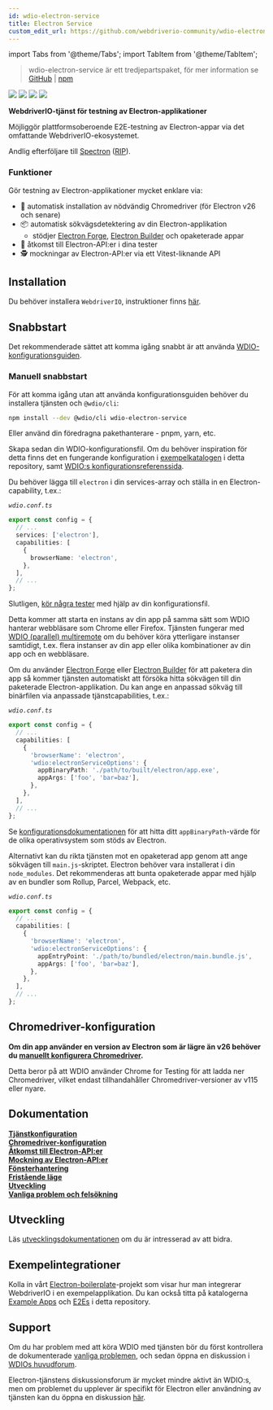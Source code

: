 ```yaml
---
id: wdio-electron-service
title: Electron Service
custom_edit_url: https://github.com/webdriverio-community/wdio-electron-service/edit/main/README.md
---
```


import Tabs from '@theme/Tabs';
import TabItem from '@theme/TabItem';

> wdio-electron-service är ett tredjepartspaket, för mer information se [GitHub](https://github.com/webdriverio-community/wdio-electron-service) | [npm](https://www.npmjs.com/package/wdio-electron-service)

<a href="https://www.npmjs.com/package/wdio-electron-service" alt="NPM Version">
  <img src="https://img.shields.io/npm/v/wdio-electron-service" /></a>
<a href="https://www.npmjs.com/package/wdio-electron-service/v/lts" alt="NPM LTS Version">
  <img src="https://img.shields.io/npm/v/wdio-electron-service/lts" /></a>
<a href="https://www.npmjs.com/package/wdio-electron-service/v/next" alt="NPM Next Version">
  <img src="https://img.shields.io/npm/v/wdio-electron-service/next" /></a>
<a href="https://www.npmjs.com/package/wdio-electron-service" alt="NPM Downloads">
  <img src="https://img.shields.io/npm/dw/wdio-electron-service" /></a>

<br />

**WebdriverIO-tjänst för testning av Electron-applikationer**

Möjliggör plattformsoberoende E2E-testning av Electron-appar via det omfattande WebdriverIO-ekosystemet.

Andlig efterföljare till [Spectron](https://github.com/electron-userland/spectron) ([RIP](https://github.com/electron-userland/spectron/issues/1045)).

### Funktioner

Gör testning av Electron-applikationer mycket enklare via:

- 🚗 automatisk installation av nödvändig Chromedriver (för Electron v26 och senare)
- 📦 automatisk sökvägsdetektering av din Electron-applikation
  - stödjer [Electron Forge](https://www.electronforge.io/), [Electron Builder](https://www.electron.build/) och opaketerade appar
- 🧩 åtkomst till Electron-API:er i dina tester
- 🕵️ mockningar av Electron-API:er via ett Vitest-liknande API

## Installation

Du behöver installera `WebdriverIO`, instruktioner finns [här](https://webdriver.io/docs/gettingstarted).

## Snabbstart

Det rekommenderade sättet att komma igång snabbt är att använda [WDIO-konfigurationsguiden](https://webdriver.io/docs/gettingstarted#initiate-a-webdriverio-setup).

### Manuell snabbstart

För att komma igång utan att använda konfigurationsguiden behöver du installera tjänsten och `@wdio/cli`:

```bash
npm install --dev @wdio/cli wdio-electron-service
```

Eller använd din föredragna pakethanterare - pnpm, yarn, etc.

Skapa sedan din WDIO-konfigurationsfil. Om du behöver inspiration för detta finns det en fungerande konfiguration i [exempelkatalogen](https://github.com/webdriverio-community/wdio-electron-service/blob/main/./example/wdio.conf.ts) i detta repository, samt [WDIO:s konfigurationsreferenssida](https://webdriver.io/docs/configuration).

Du behöver lägga till `electron` i din services-array och ställa in en Electron-capability, t.ex.:

_`wdio.conf.ts`_

```ts
export const config = {
  // ...
  services: ['electron'],
  capabilities: [
    {
      browserName: 'electron',
    },
  ],
  // ...
};
```

Slutligen, [kör några tester](https://webdriver.io/docs/gettingstarted#run-test) med hjälp av din konfigurationsfil.

Detta kommer att starta en instans av din app på samma sätt som WDIO hanterar webbläsare som Chrome eller Firefox. Tjänsten fungerar med [WDIO (parallel) multiremote](https://webdriver.io/docs/multiremote) om du behöver köra ytterligare instanser samtidigt, t.ex. flera instanser av din app eller olika kombinationer av din app och en webbläsare.

Om du använder [Electron Forge](https://www.electronforge.io/) eller [Electron Builder](https://www.electron.build/) för att paketera din app så kommer tjänsten automatiskt att försöka hitta sökvägen till din paketerade Electron-applikation. Du kan ange en anpassad sökväg till binärfilen via anpassade tjänstcapabilities, t.ex.:

_`wdio.conf.ts`_

```ts
export const config = {
  // ...
  capabilities: [
    {
      'browserName': 'electron',
      'wdio:electronServiceOptions': {
        appBinaryPath: './path/to/built/electron/app.exe',
        appArgs: ['foo', 'bar=baz'],
      },
    },
  ],
  // ...
};
```

Se [konfigurationsdokumentationen](https://github.com/webdriverio-community/wdio-electron-service/blob/main/./docs/configuration/service-configuration.md#appbinarypath) för att hitta ditt `appBinaryPath`-värde för de olika operativsystem som stöds av Electron.

Alternativt kan du rikta tjänsten mot en opaketerad app genom att ange sökvägen till `main.js`-skriptet. Electron behöver vara installerat i din `node_modules`. Det rekommenderas att bunta opaketerade appar med hjälp av en bundler som Rollup, Parcel, Webpack, etc.

_`wdio.conf.ts`_

```ts
export const config = {
  // ...
  capabilities: [
    {
      'browserName': 'electron',
      'wdio:electronServiceOptions': {
        appEntryPoint: './path/to/bundled/electron/main.bundle.js',
        appArgs: ['foo', 'bar=baz'],
      },
    },
  ],
  // ...
};
```

## Chromedriver-konfiguration

**Om din app använder en version av Electron som är lägre än v26 behöver du [manuellt konfigurera Chromedriver](https://github.com/webdriverio-community/wdio-electron-service/blob/main/./docs/configuration/chromedriver-configuration.md#user-managed).**

Detta beror på att WDIO använder Chrome for Testing för att ladda ner Chromedriver, vilket endast tillhandahåller Chromedriver-versioner av v115 eller nyare.

## Dokumentation

**[Tjänstkonfiguration](https://github.com/webdriverio-community/wdio-electron-service/blob/main/./docs/configuration/service-configuration.md)** \
**[Chromedriver-konfiguration](https://github.com/webdriverio-community/wdio-electron-service/blob/main/./docs/configuration/chromedriver-configuration.md)** \
**[Åtkomst till Electron-API:er](https://github.com/webdriverio-community/wdio-electron-service/blob/main/./docs/electron-apis/accessing-apis.md)** \
**[Mockning av Electron-API:er](https://github.com/webdriverio-community/wdio-electron-service/blob/main/./docs/electron-apis/mocking-apis.md)** \
**[Fönsterhantering](https://github.com/webdriverio-community/wdio-electron-service/blob/main/./docs/window-management.md)** \
**[Fristående läge](https://github.com/webdriverio-community/wdio-electron-service/blob/main/./docs/standalone-mode.md)** \
**[Utveckling](https://github.com/webdriverio-community/wdio-electron-service/blob/main/./docs/development.md)** \
**[Vanliga problem och felsökning](https://github.com/webdriverio-community/wdio-electron-service/blob/main/./docs/common-issues-debugging.md)**

## Utveckling

Läs [utvecklingsdokumentationen](https://github.com/webdriverio-community/wdio-electron-service/blob/main/./docs/development.md) om du är intresserad av att bidra.

## Exempelintegrationer

Kolla in vårt [Electron-boilerplate](https://github.com/webdriverio/electron-boilerplate)-projekt som visar hur man integrerar WebdriverIO i en exempelapplikation. Du kan också titta på katalogerna [Example Apps](https://github.com/webdriverio-community/wdio-electron-service/blob/main/./apps/) och [E2Es](https://github.com/webdriverio-community/wdio-electron-service/blob/main/./e2e/) i detta repository.

## Support

Om du har problem med att köra WDIO med tjänsten bör du först kontrollera de dokumenterade [vanliga problemen](https://github.com/webdriverio-community/wdio-electron-service/blob/main/./docs/common-issues.md), och sedan öppna en diskussion i [WDIOs huvudforum](https://github.com/webdriverio/webdriverio/discussions).

Electron-tjänstens diskussionsforum är mycket mindre aktivt än WDIO:s, men om problemet du upplever är specifikt för Electron eller användning av tjänsten kan du öppna en diskussion [här](https://github.com/webdriverio-community/wdio-electron-service/discussions).